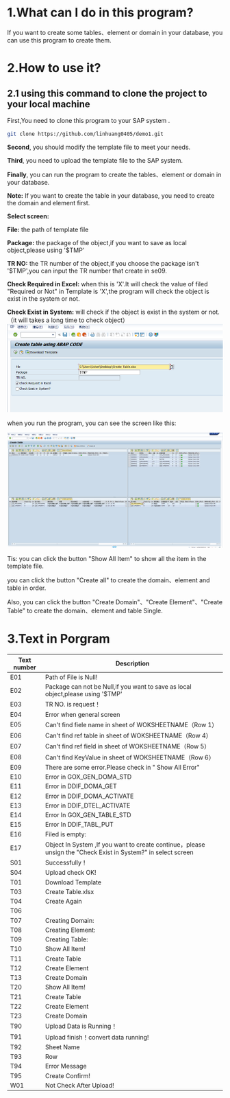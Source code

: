 # 1.What can I do in this program?

If you want to create some tables、element or domain in your database, you can use this program to create them. 



# 2.How to use it?

## 2.1 using this command to clone the project to your local machine

First,You need to clone this program to your SAP system .

```bash
git clone https://github.com/linhuang0405/demo1.git
```

**Second**, you should modify the template file to meet your needs.

**Third**, you need to upload the template file to the SAP system.

**Finally**, you can run the program to create the tables、element or domain in your database.

**Note:** If you want to create the table in your database, you need to create the domain and element first.


**Select screen:**

**File:** the path of template file

**Package:** the package of the object,if you want to save as local object,please using '$TMP'

**TR NO:** the TR number of the object,if you choose the package isn't '$TMP',you can input the TR number that create in se09.

**Check Required in Excel:** when this is 'X'.It will check  the value of filed "Required or Not" in Template is 'X',the program will check the object is exist in the system or not.

**Check Exist in System:** will check if the object is exist in the system or not.（it will takes a long time to check object）
![Alt text](image-1.png)



when you run the program, you can see the screen like this:

![Alt text](image-2.png)

Tis: you can click the button "Show All Item" to show all the item in the template file.

you can click the button "Create all" to create the domain、element and table in order.

Also, you can click the button "Create Domain"、"Create Element"、"Create Table" to create the domain、element and table Single.

# 3.Text in Porgram

| Text number   | Description |
| ------------- | ------------- |
| E01| Path of File is Null!  |
| E02| Package can not be Null,if you want to save as local object,please using '$TMP'  |
| E03| TR NO. is request！   |
| E04| Error when general screen  |
| E05| Can't find fiele name in sheet of WOKSHEETNAME（Row 1）   |
| E06| Can't find ref table in sheet of WOKSHEETNAME（Row 4）   |
| E07| Can't find ref field in sheet of WOKSHEETNAME（Row 5）   |
| E08| Can't find KeyValue in sheet of WOKSHEETNAME（Row 6）   |
| E09| There are some error.Please check in " Show All Error"  |
| E10| Error in GOX_GEN_DOMA_STD  |
| E11| Error in DDIF_DOMA_GET  |
| E12| Error in DDIF_DOMA_ACTIVATE  |
| E13| Error in DDIF_DTEL_ACTIVATE  |
| E14| Error In GOX_GEN_TABLE_STD  |
| E15| Error In DDIF_TABL_PUT  |
| E16| Filed is empty:  |
| E17| Object In System ,If you want to create continue，please unsign the "Check Exist in System?" in select screen  |
| S01| Successfully！   |
| S04| Upload check OK!  |
| T01| Download Template  |
| T03| Create Table.xlsx  |
| T04| Create Again  |
| T06|                                                                                                                                       |
| T07| Creating Domain:  |
| T08| Creating Element:  |
| T09| Creating Table:  |
| T10| Show All Item!  |
| T11| Create Table  |
| T12| Create Element  |
| T13| Create Domain  |
| T20| Show All Item!  |
| T21| Create Table  |
| T22| Create Element  |
| T23| Create Domain  |
| T90| Upload Data is Running！   |
| T91| Upload finish！convert data running!  |
| T92| Sheet Name  |
| T93| Row  |
| T94| Error Message  |
| T95| Create Confirm!  |
| W01| Not Check After Upload!  |

